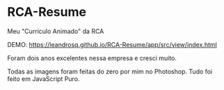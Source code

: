 # RCA-Resume
Meu "Currículo Animado" da RCA

DEMO: https://leandrosq.github.io/RCA-Resume/app/src/view/index.html

Foram dois anos excelentes nessa empresa e cresci muito.

Todas as imagens foram feitas do zero por mim no Photoshop.
Tudo foi feito em JavaScript Puro.
